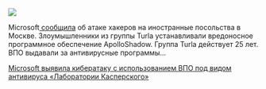 <!--2025-08-03 11:40:03-->
<div class="yb">
  <div class="rss habr"><img src="https://habrastorage.org/getpro/habr/upload_files/0af/dfe/b22/0afdfeb22fac19419d45edf2aeb15d3f.webp" /><p>Microsoft<a href="https://www.rbc.ru/technology_and_media/01/08/2025/688bbfb79a7947b07e97665a" rel="noopener noreferrer nofollow"> сообщила</a> об атаке хакеров на иностранные посольства в Москве. Злоумышленники из группы Turla устанавливали вредоносное программное обеспечение ApolloShadow. Группа Turla действует 25 лет. ВПО выдавали за антивирусные программы... <p class="titl"><a href="https://habr.com/ru/news/933556/?utm_source=habrahabr&utm_medium=rss&utm_campaign=933556">Microsoft выявила кибератаку с использованием ВПО под видом антивируса «Лаборатории Касперского»</a></p></div>
</div>
